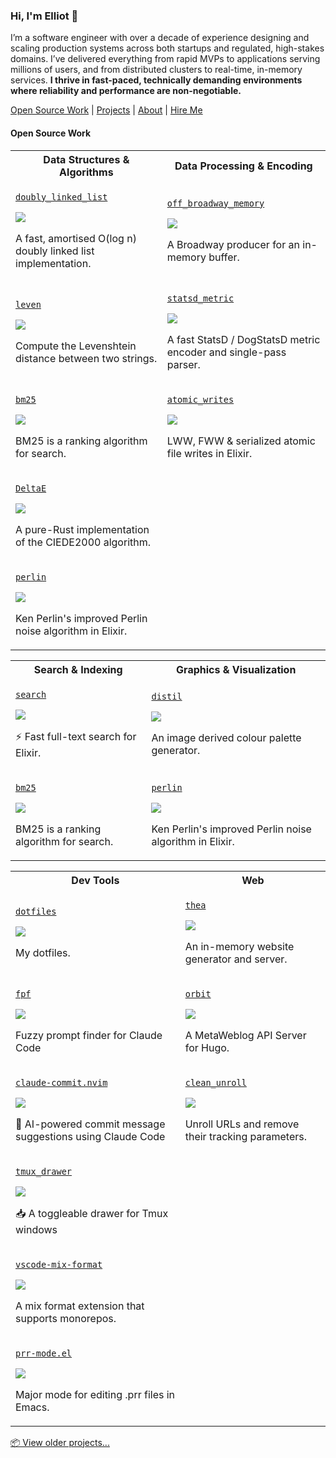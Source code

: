 ### Hi, I'm Elliot 👋

I’m a software engineer with over a decade of experience designing and scaling production systems across both startups and regulated, high-stakes domains. I’ve delivered everything from rapid MVPs to applications serving millions of users, and from distributed clusters to real-time, in-memory services. **I thrive in fast-paced, technically demanding environments where reliability and performance are non-negotiable.**

[Open Source Work](https://elliotekj.com/opensource) | [Projects](https://elliotekj.com/projects) | [About](https://elliotekj.com/about) | [Hire Me](mailto:elliot@elliotkj.com)

#### Open Source Work

<table>
  <tr>
    <th>Data Structures & Algorithms</th>
    <th>Data Processing & Encoding</th>
  </tr>
  <tr>
    <td>
      <p><a href="https://github.com/elliotekj/doubly_linked_list"><code>doubly_linked_list</code></a></p>
      <img src="https://img.shields.io/badge/lang-elixir-purple" />
      <p>A fast, amortised O(log n) doubly linked list implementation.</p>
    </td>
    <td>
      <p><a href="https://github.com/elliotekj/off_broadway_memory"><code>off_broadway_memory</code></a></p>
      <img src="https://img.shields.io/badge/lang-elixir-purple" />
      <p>A Broadway producer for an in-memory buffer.</p>
    </td>
  </tr>
  <tr>
    <td>
      <p><a href="https://github.com/elliotekj/leven"><code>leven</code></a></p>
      <img src="https://img.shields.io/badge/lang-elixir-purple" />
      <p>Compute the Levenshtein distance between two strings.</p>
    </td>
    <td>
      <p><a href="https://github.com/elliotekj/statsd_metric"><code>statsd_metric</code></a></p>
      <img src="https://img.shields.io/badge/lang-elixir-purple" />
      <p>A fast StatsD / DogStatsD metric encoder and single-pass parser.</p>
    </td>
  </tr>
  <tr>
    <td>
      <p><a href="https://github.com/elliotekj/bm25"><code>bm25</code></a></p>
      <img src="https://img.shields.io/badge/lang-elixir-purple" />
      <p>BM25 is a ranking algorithm for search.</p>
    </td>
    <td>
      <p><a href="https://github.com/elliotekj/atomic_writes"><code>atomic_writes</code></a></p>
      <img src="https://img.shields.io/badge/lang-elixir-purple" />
      <p>LWW, FWW & serialized atomic file writes in Elixir.</p>
    </td>
  </tr>
  <tr>
    <td>
      <p><a href="https://github.com/elliotekj/DeltaE"><code>DeltaE</code></a></p>
      <img src="https://img.shields.io/badge/lang-rust-orange" />
      <p>A pure-Rust implementation of the CIEDE2000 algorithm.</p>
    </td>
    <td></td>
  </tr>
  <tr>
    <td>
      <p><a href="https://github.com/elliotekj/perlin"><code>perlin</code></a></p>
      <img src="https://img.shields.io/badge/lang-elixir-purple" />
      <p>Ken Perlin's improved Perlin noise algorithm in Elixir.</p>
    </td>
    <td></td>
  </tr>
</table>

<table>
  <tr>
    <th>Search & Indexing</th>
    <th>Graphics & Visualization</th>
  </tr>
  <tr>
    <td>
      <p><a href="https://github.com/elliotekj/search"><code>search</code></a></p>
      <img src="https://img.shields.io/badge/lang-elixir-purple" />
      <p>⚡ Fast full-text search for Elixir.</p>
    </td>
    <td>
      <p><a href="https://github.com/elliotekj/distil"><code>distil</code></a></p>
      <img src="https://img.shields.io/badge/lang-rust-orange" />
      <p>An image derived colour palette generator.</p>
    </td>
  </tr>
  <tr>
    <td>
      <p><a href="https://github.com/elliotekj/bm25"><code>bm25</code></a></p>
      <img src="https://img.shields.io/badge/lang-elixir-purple" />
      <p>BM25 is a ranking algorithm for search.</p>
    </td>
    <td>
      <p><a href="https://github.com/elliotekj/perlin"><code>perlin</code></a></p>
      <img src="https://img.shields.io/badge/lang-elixir-purple" />
      <p>Ken Perlin's improved Perlin noise algorithm in Elixir.</p>
    </td>
  </tr>
</table>

<table>
  <tr>
    <th>Dev Tools</th>
    <th>Web</th>
  </tr>
  <tr>
    <td>
      <p><a href="https://github.com/elliotekj/dotfiles"><code>dotfiles</code></a></p>
      <img src="https://img.shields.io/badge/lang-lua-blue" />
      <p>My dotfiles.</p>
    </td>
    <td>
      <p><a href="https://github.com/elliotekj/thea"><code>thea</code></a></p>
      <img src="https://img.shields.io/badge/lang-rust-orange" />
      <p>An in-memory website generator and server.</p>
    </td>
  </tr>
  <tr>
    <td>
      <p><a href="https://github.com/elliotekj/fpf"><code>fpf</code></a></p>
      <img src="https://img.shields.io/badge/lang-go-22D3EF" />
      <p>Fuzzy prompt finder for Claude Code</p>
    </td>
    <td>
      <p><a href="https://github.com/elliotekj/orbit"><code>orbit</code></a></p>
      <img src="https://img.shields.io/badge/lang-ruby-red" />
      <p>A MetaWeblog API Server for Hugo.</p>
    </td>
  </tr>
  <tr>
    <td>
      <p><a href="https://github.com/elliotekj/claude-commit.nvim"><code>claude-commit.nvim</code></a></p>
      <img src="https://img.shields.io/badge/lang-lua-blue" />
      <p>🤖 AI-powered commit message suggestions using Claude Code</p>
    </td>
    <td>
      <p><a href="https://github.com/elliotekj/clean_unroll"><code>clean_unroll</code></a></p>
      <img src="https://img.shields.io/badge/lang-elixir-purple" />
      <p>Unroll URLs and remove their tracking parameters.</p>
    </td>
  </tr>
  <tr>
    <td>
      <p><a href="https://github.com/elliotekj/tmux_drawer"><code>tmux_drawer</code></a></p>
      <img src="https://img.shields.io/badge/lang-sh-lime" />
      <p>📥 A toggleable drawer for Tmux windows</p>
    </td>
    <td></td>
  </tr>
  <tr>
    <td>
      <p><a href="https://github.com/elliotekj/vscode-mix-format"><code>vscode-mix-format</code></a></p>
      <img src="https://img.shields.io/badge/lang-javascript-yellow" />
      <p>A mix format extension that supports monorepos.</p>
    </td>
    <td></td>
  </tr>
  <tr>
    <td>
      <p><a href="https://github.com/elliotekj/prr-mode.el"><code>prr-mode.el</code></a></p>
      <img src="https://img.shields.io/badge/lang-elisp-magenta" />
      <p>Major mode for editing .prr files in Emacs.</p>
    </td>
    <td></td>
  </tr>
</table>

[📦 View older projects...](https://elliotekj.com/opensource)
